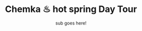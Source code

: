 ---
layout: destination
category: private-safari
permalink: /:categories/:title/
title: Chemka ♨ hot spring Day Tour 
subtitle: sub goes here!
sys:
  id: "102"
  icon: 🏊
  circuit: Northen Circuit
  category: day_trip
  url_slug: chemka-hotspring-tour

  fields:
    title: Chemka ♨ hot spring Day Tour s
    review: ✌️ Great experience when the weather holds
    price: 10.99
    best_time: 🌞 <b>july - nov </b> | <b>jan - march</b>
    image:
      fields:
        alt: Chemka ♨ hot spring Day Tour
        file:
          url: "./img/bird-1.jpg"

image_corousel:
  - img/uploads/bird-1.jpg
  - img/uploads/bird-2.jpg
  - img/uploads/bao-tree.jpeg
  - img/uploads/hipo.jpeg

overview:


  intro: >
    A short but bumpy drive from Moshi are the clear, turquoise waters of the Chemka Hot Springs, 
    an oasis of geothermal warmth that bubbles up from underground. <br> 🥳  <br>
    Surrounded by lush forest alive with birdsong and the call of monkeys, 
    the Chemka Hot Springs is an ideal place to ease those tired legs after a strenuous ascent up Kilimanjaro. 
    They’re a little bit of heaven that’s perfect for a daytrip, and those warm blue waters invite you to linger, swim or explore. 
    Return refreshed, revitalised and relaxed. And if you really don’t want to leave just yet, we can organise and afternoon barbie or even an overnight stay.

  tour_details:
    when: Daily at 3 pm, except Sunday (Please note, this tour starts at 3.15PM from 1 April to 2 November).
    duration: 4 hours
    language: English. This tour is also available in French from April.
    price_includes: includes visit guided and transport.
    transport: Comfortable roomy air-conditioned private bus.
    itinerary: Barcelona > Parc Natural de Montserrat > Sanctuary (Monastery, Basilica, Chapel of the Virgin) > Free time > return to Barcelona.

  setting:
    activities: "You will swim ,🍲 eat, drink and 🤣laugh alot!"
    hashtags: >
      "Underground springs pond#️⃣warm  clear clean water#️⃣ideal for swimming.#️⃣very deep, in some places up to 10 meters"

  included:
    - Travel Insurance
    - Pot
    - Some real pot
    - Then some dop dop chopps

  excluded:
    - Vapours (You can bring Your own)

  remarks:
    - This tour involves some walking so wear comfortable shoes.
    - Dress a bit warmer for Montserrat, it is colder than the city.
    - Silence must be kept inside the church so the guide will give all the explanations outside.
    - This is not a wheelchair accessible tour.


experience:
  what_to_see:
    - Montserrat, the “serrated mountain,” towers 4,000 feet intro the sky, with its jagged peaks and finger-like shapes. It’s a mesmerizing sight from miles away, even better as you enter the natural park. The view unfolds around you on the drive to the monastery.

    - The Santa Maria de Montserrat Abbey dates back to the 11th century, although it was rebuilt in the 19th century. It melds intro the mountainside and still serves as a home to nearly 80 monks.


    - The abbey has always played an important role in the spiritual life of Catalonia; it’s a rite of passage to hike the mountain to watch the sunrise from the top of Montserrat.

    - On the tour, you’ll have time to explore Montserrat on your own and take pictures of the amazing views. For a truly spectacular sight, take the funicular to St. Joan’s Chapel (not included in the tour) if there’s enough time.

expect:
  fields:
    video: 
      file:
        url: <iframe width="560" height="315" src="https://www.youtube.com/embed/8yO2MI0p8Zk" frameborder="0" allow="accelerometer; autoplay; encrypted-media; gyroscope; picture-in-picture" allowfullscreen></iframe>

itinerary:
  - Meet in front of the Hotel Olivia Plaza in the Plaça Catalunya at 3 pm (3:15 pm April through November). Plan to arrive 15 minutes before the departure time.
  - Scenic drive to Montserrat

  - Parc Natural de Montserrat

  - Approximately one hour to explore Montserrat on your own

  - Return ride to Plaça Catalunya

remarks:
  - Book in advance, since this is one of our most popular day tours. The tour runs six days a week, so you can easily fit it intro your Barcelona vacation.

  - This can be encouporated in other packeges too, please create your bucket list and send it to us to we can create you a quote!

---